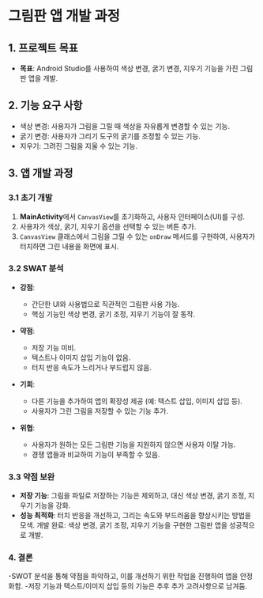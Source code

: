# 그림판 앱 개발 과정

## 1. 프로젝트 목표
- **목표**: Android Studio를 사용하여 색상 변경, 굵기 변경, 지우기 기능을 가진 그림판 앱을 개발.

## 2. 기능 요구 사항
- 색상 변경: 사용자가 그림을 그릴 때 색상을 자유롭게 변경할 수 있는 기능.
- 굵기 변경: 사용자가 그리기 도구의 굵기를 조정할 수 있는 기능.
- 지우기: 그려진 그림을 지울 수 있는 기능.

## 3. 앱 개발 과정

### 3.1 초기 개발
1. **MainActivity**에서 `CanvasView`를 초기화하고, 사용자 인터페이스(UI)를 구성.
2. 사용자가 색상, 굵기, 지우기 옵션을 선택할 수 있는 버튼 추가.
3. `CanvasView` 클래스에서 그림을 그릴 수 있는 `onDraw` 메서드를 구현하여, 사용자가 터치하면 그린 내용을 화면에 표시.

### 3.2 SWAT 분석
- **강점**: 
  - 간단한 UI와 사용법으로 직관적인 그림판 사용 가능.
  - 핵심 기능인 색상 변경, 굵기 조정, 지우기 기능이 잘 동작.

- **약점**:
  - 저장 기능 미비.
  - 텍스트나 이미지 삽입 기능이 없음.
  - 터치 반응 속도가 느리거나 부드럽지 않음.

- **기회**:
  - 다른 기능을 추가하여 앱의 확장성 제공 (예: 텍스트 삽입, 이미지 삽입 등).
  - 사용자가 그린 그림을 저장할 수 있는 기능 추가.

- **위협**:
  - 사용자가 원하는 모든 그림판 기능을 지원하지 않으면 사용자 이탈 가능.
  - 경쟁 앱들과 비교하여 기능이 부족할 수 있음.

### 3.3 약점 보완
- **저장 기능**: 그림을 파일로 저장하는 기능은 제외하고, 대신 색상 변경, 굵기 조정, 지우기 기능을 강화.
- **성능 최적화**: 터치 반응을 개선하고, 그리는 속도와 부드러움을 향상시키는 방법을 모색.
  개발 완료: 색상 변경, 굵기 조정, 지우기 기능을 구현한 그림판 앱을 성공적으로 개발.

### 4. 결론
-SWOT 분석을 통해 약점을 파악하고, 이를 개선하기 위한 작업을 진행하여 앱을 안정화함.
-저장 기능과 텍스트/이미지 삽입 등의 기능은 추후 추가 고려사항으로 남겨둠.
